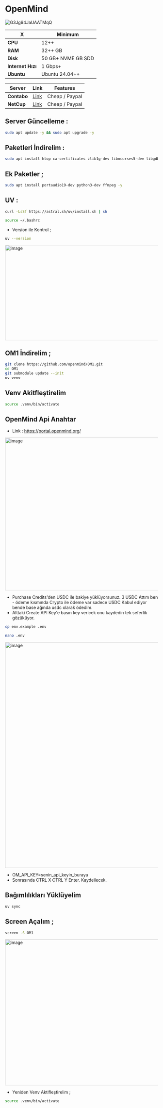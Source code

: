 # OpenMind

![G3Jg94JaUAATMqQ](https://github.com/user-attachments/assets/581c2d46-d082-45b8-a623-777ea4dcc433)

| X        | Minimum              |
|------------------|----------------------------|
| **CPU**          | 12++ |
| **RAM**          | 32++ GB                    |
| **Disk**      | 50 GB+ NVME GB SDD                   |
| **Internet Hızı**      | 1 Gbps+  |
| **Ubuntu**      | Ubuntu 24.04++  |


| Server         | Link              | Features |
|------------------|----------------------------|----------------------------|
| **Contabo**          | [Link](https://www.dpbolvw.net/click-101330552-12454592)                     | Cheap / Paypal  |
| **NetCup**          | [Link](https://www.netcup.com/en/?ref=261820) | Cheap / Paypal |


## Server Güncelleme : 

```bash
sudo apt update -y && sudo apt upgrade -y
```
## Paketleri İndirelim :

```bash
sudo apt install htop ca-certificates zlib1g-dev libncurses5-dev libgdbm-dev libnss3-dev tmux iptables curl nvme-cli git wget make jq libleveldb-dev build-essential pkg-config ncdu tar clang bsdmainutils lsb-release libssl-dev libreadline-dev libffi-dev jq gcc screen file unzip lz4 -y
```

## Ek Paketler ; 

```bash
sudo apt install portaudio19-dev python3-dev ffmpeg -y
```

## UV : 
```bash
curl -LsSf https://astral.sh/uv/install.sh | sh
```
```bash
source ~/.bashrc
```

- Version ile Kontrol ; 
```bash
uv --version
```

<img width="657" height="314" alt="image" src="https://github.com/user-attachments/assets/404a55b9-b380-4ded-adc9-72f8d7551d87" />

## OM1 İndirelim ; 
```bash
git clone https://github.com/openmind/OM1.git
cd OM1
git submodule update --init
uv venv
```

## Venv Akitfleştirelim
```bash
source .venv/bin/activate
```

## OpenMind Api Anahtar

- Link : https://portal.openmind.org/

<img width="1825" height="503" alt="image" src="https://github.com/user-attachments/assets/68b53528-71d5-47ff-b98e-8ef1099e2b89" />

- Purchase Credits'den USDC ile bakiye yüklüyorsunuz. 3 USDC Attım ben - ödeme kısmında Crypto ile ödeme var sadece USDC Kabul ediyor bende base ağında usdc olarak ödedim.
- Alttaki Create API Key'e basın key vericek onu kaydedin tek seferlik gözüküyor.
```bash
cp env.example .env
```

```bash
nano .env
```

<img width="1283" height="744" alt="image" src="https://github.com/user-attachments/assets/12d37aa7-6a58-4c2e-b64d-95952b4f4df3" />

- OM_API_KEY=senin_api_keyin_buraya
- Sonrasında CTRL X CTRL Y Enter.  Kaydeilecek.

## Bağımlılıkları Yüklüyelim 
```bash
uv sync
```

## Screen Açalım ; 

```bash
screen -S OM1
```

<img width="507" height="481" alt="image" src="https://github.com/user-attachments/assets/9f0e4f13-3d36-4c5f-936a-a02b695a4f2a" />


- Yeniden Venv Aktifleştirelim ; 

```bash
source .venv/bin/activate
```
